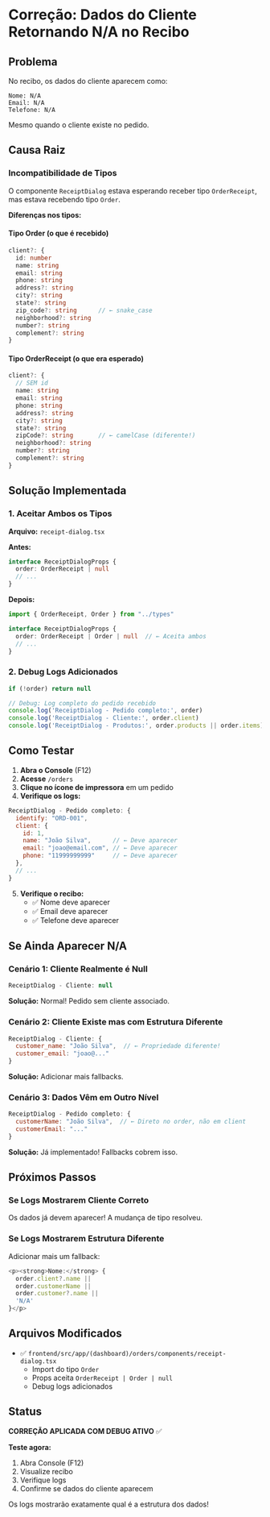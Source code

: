 # Correção: Dados do Cliente Retornando N/A no Recibo

## Problema
No recibo, os dados do cliente aparecem como:
```
Nome: N/A
Email: N/A
Telefone: N/A
```

Mesmo quando o cliente existe no pedido.

## Causa Raiz

### Incompatibilidade de Tipos

O componente `ReceiptDialog` estava esperando receber tipo `OrderReceipt`, mas estava recebendo tipo `Order`.

**Diferenças nos tipos:**

#### Tipo Order (o que é recebido)
```typescript
client?: {
  id: number
  name: string
  email: string
  phone: string
  address?: string
  city?: string
  state?: string
  zip_code?: string      // ← snake_case
  neighborhood?: string
  number?: string
  complement?: string
}
```

#### Tipo OrderReceipt (o que era esperado)
```typescript
client?: {
  // SEM id
  name: string
  email: string
  phone: string
  address?: string
  city?: string
  state?: string
  zipCode?: string       // ← camelCase (diferente!)
  neighborhood?: string
  number?: string
  complement?: string
}
```

## Solução Implementada

### 1. Aceitar Ambos os Tipos

**Arquivo:** `receipt-dialog.tsx`

**Antes:**
```typescript
interface ReceiptDialogProps {
  order: OrderReceipt | null
  // ...
}
```

**Depois:**
```typescript
import { OrderReceipt, Order } from "../types"

interface ReceiptDialogProps {
  order: OrderReceipt | Order | null  // ← Aceita ambos
  // ...
}
```

### 2. Debug Logs Adicionados

```typescript
if (!order) return null

// Debug: Log completo do pedido recebido
console.log('ReceiptDialog - Pedido completo:', order)
console.log('ReceiptDialog - Cliente:', order.client)
console.log('ReceiptDialog - Produtos:', order.products || order.items)
```

## Como Testar

1. **Abra o Console** (F12)
2. **Acesse** `/orders`
3. **Clique no ícone de impressora** em um pedido
4. **Verifique os logs:**

```javascript
ReceiptDialog - Pedido completo: {
  identify: "ORD-001",
  client: {
    id: 1,
    name: "João Silva",      // ← Deve aparecer
    email: "joao@email.com", // ← Deve aparecer
    phone: "11999999999"     // ← Deve aparecer
  },
  // ...
}
```

5. **Verifique o recibo:**
   - ✅ Nome deve aparecer
   - ✅ Email deve aparecer
   - ✅ Telefone deve aparecer

## Se Ainda Aparecer N/A

### Cenário 1: Cliente Realmente é Null
```javascript
ReceiptDialog - Cliente: null
```
**Solução:** Normal! Pedido sem cliente associado.

### Cenário 2: Cliente Existe mas com Estrutura Diferente
```javascript
ReceiptDialog - Cliente: {
  customer_name: "João Silva",  // ← Propriedade diferente!
  customer_email: "joao@..."
}
```
**Solução:** Adicionar mais fallbacks.

### Cenário 3: Dados Vêm em Outro Nível
```javascript
ReceiptDialog - Pedido completo: {
  customerName: "João Silva",  // ← Direto no order, não em client
  customerEmail: "..."
}
```
**Solução:** Já implementado! Fallbacks cobrem isso.

## Próximos Passos

### Se Logs Mostrarem Cliente Correto

Os dados já devem aparecer! A mudança de tipo resolveu.

### Se Logs Mostrarem Estrutura Diferente

Adicionar mais um fallback:

```typescript
<p><strong>Nome:</strong> {
  order.client?.name || 
  order.customerName || 
  order.customer?.name || 
  'N/A'
}</p>
```

## Arquivos Modificados

- ✅ `frontend/src/app/(dashboard)/orders/components/receipt-dialog.tsx`
  - Import do tipo `Order`
  - Props aceita `OrderReceipt | Order | null`
  - Debug logs adicionados

## Status

**CORREÇÃO APLICADA COM DEBUG ATIVO** ✅

**Teste agora:**
1. Abra Console (F12)
2. Visualize recibo
3. Verifique logs
4. Confirme se dados do cliente aparecem

Os logs mostrarão exatamente qual é a estrutura dos dados!

